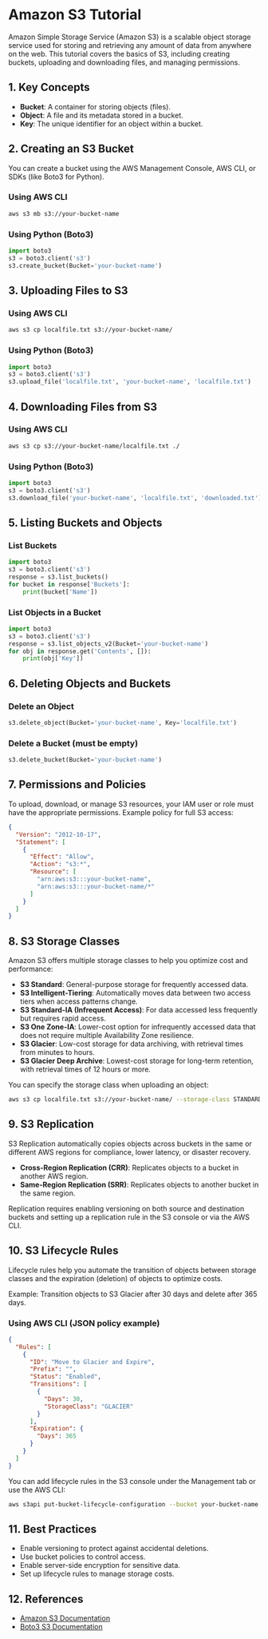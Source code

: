 # Amazon S3 Tutorial

Amazon Simple Storage Service (Amazon S3) is a scalable object storage service used for storing and retrieving any amount of data from anywhere on the web. This tutorial covers the basics of S3, including creating buckets, uploading and downloading files, and managing permissions.

## 1. Key Concepts
- **Bucket**: A container for storing objects (files).
- **Object**: A file and its metadata stored in a bucket.
- **Key**: The unique identifier for an object within a bucket.

## 2. Creating an S3 Bucket
You can create a bucket using the AWS Management Console, AWS CLI, or SDKs (like Boto3 for Python).

### Using AWS CLI
```sh
aws s3 mb s3://your-bucket-name
```

### Using Python (Boto3)
```python
import boto3
s3 = boto3.client('s3')
s3.create_bucket(Bucket='your-bucket-name')
```

## 3. Uploading Files to S3

### Using AWS CLI
```sh
aws s3 cp localfile.txt s3://your-bucket-name/
```

### Using Python (Boto3)
```python
import boto3
s3 = boto3.client('s3')
s3.upload_file('localfile.txt', 'your-bucket-name', 'localfile.txt')
```

## 4. Downloading Files from S3

### Using AWS CLI
```sh
aws s3 cp s3://your-bucket-name/localfile.txt ./
```

### Using Python (Boto3)
```python
import boto3
s3 = boto3.client('s3')
s3.download_file('your-bucket-name', 'localfile.txt', 'downloaded.txt')
```

## 5. Listing Buckets and Objects

### List Buckets
```python
import boto3
s3 = boto3.client('s3')
response = s3.list_buckets()
for bucket in response['Buckets']:
    print(bucket['Name'])
```

### List Objects in a Bucket
```python
import boto3
s3 = boto3.client('s3')
response = s3.list_objects_v2(Bucket='your-bucket-name')
for obj in response.get('Contents', []):
    print(obj['Key'])
```

## 6. Deleting Objects and Buckets

### Delete an Object
```python
s3.delete_object(Bucket='your-bucket-name', Key='localfile.txt')
```

### Delete a Bucket (must be empty)
```python
s3.delete_bucket(Bucket='your-bucket-name')
```

## 7. Permissions and Policies
To upload, download, or manage S3 resources, your IAM user or role must have the appropriate permissions. Example policy for full S3 access:

```json
{
  "Version": "2012-10-17",
  "Statement": [
    {
      "Effect": "Allow",
      "Action": "s3:*",
      "Resource": [
        "arn:aws:s3:::your-bucket-name",
        "arn:aws:s3:::your-bucket-name/*"
      ]
    }
  ]
}
```

## 8. S3 Storage Classes
Amazon S3 offers multiple storage classes to help you optimize cost and performance:
- **S3 Standard**: General-purpose storage for frequently accessed data.
- **S3 Intelligent-Tiering**: Automatically moves data between two access tiers when access patterns change.
- **S3 Standard-IA (Infrequent Access)**: For data accessed less frequently but requires rapid access.
- **S3 One Zone-IA**: Lower-cost option for infrequently accessed data that does not require multiple Availability Zone resilience.
- **S3 Glacier**: Low-cost storage for data archiving, with retrieval times from minutes to hours.
- **S3 Glacier Deep Archive**: Lowest-cost storage for long-term retention, with retrieval times of 12 hours or more.

You can specify the storage class when uploading an object:
```sh
aws s3 cp localfile.txt s3://your-bucket-name/ --storage-class STANDARD_IA
```

## 9. S3 Replication
S3 Replication automatically copies objects across buckets in the same or different AWS regions for compliance, lower latency, or disaster recovery.
- **Cross-Region Replication (CRR)**: Replicates objects to a bucket in another AWS region.
- **Same-Region Replication (SRR)**: Replicates objects to another bucket in the same region.

Replication requires enabling versioning on both source and destination buckets and setting up a replication rule in the S3 console or via the AWS CLI.

## 10. S3 Lifecycle Rules
Lifecycle rules help you automate the transition of objects between storage classes and the expiration (deletion) of objects to optimize costs.

Example: Transition objects to S3 Glacier after 30 days and delete after 365 days.

### Using AWS CLI (JSON policy example)
```json
{
  "Rules": [
    {
      "ID": "Move to Glacier and Expire",
      "Prefix": "",
      "Status": "Enabled",
      "Transitions": [
        {
          "Days": 30,
          "StorageClass": "GLACIER"
        }
      ],
      "Expiration": {
        "Days": 365
      }
    }
  ]
}
```
You can add lifecycle rules in the S3 console under the Management tab or use the AWS CLI:
```sh
aws s3api put-bucket-lifecycle-configuration --bucket your-bucket-name --lifecycle-configuration file://lifecycle.json
```


## 11. Best Practices
- Enable versioning to protect against accidental deletions.
- Use bucket policies to control access.
- Enable server-side encryption for sensitive data.
- Set up lifecycle rules to manage storage costs.

## 12. References
- [Amazon S3 Documentation](https://docs.aws.amazon.com/s3/index.html)
- [Boto3 S3 Documentation](https://boto3.amazonaws.com/v1/documentation/api/latest/reference/services/s3.html)